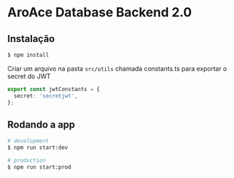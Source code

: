 # AroAce Database Backend 2.0

## Instalação

```bash
$ npm install
```

Criar um arquivo na pasta `src/utils` chamada constants.ts para exportar o secret do JWT

```ts
export const jwtConstants = {
  secret: 'secretjwt',
};
```

## Rodando a app

```bash
# development
$ npm run start:dev

# production
$ npm run start:prod
```
